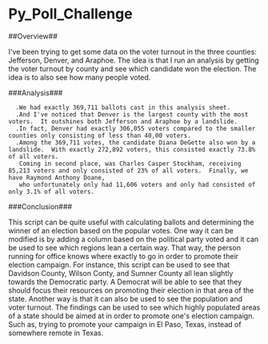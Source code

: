 # Py_Poll_Challenge

##Overview##

I've been trying to get some data on the voter turnout in the three counties: Jefferson, Denver, and Araphoe.  The idea is that I run an analysis by getting the voter turnout by county and see which candidate won the election. The idea is to also see how many people voted.

###Analysis###
      
      .We had exactly 369,711 ballots cast in this analysis sheet.
      .And I've noticed that Denver is the largest county with the most voters.  It outshines both Jefferson and Araphoe by a landslide.
      .In fact, Denver had exactly 306,055 voters compared to the smaller counties only consisting of less than 40,00 voters.
      .Among the 369,711 votes, the candidate Diana DeGette also won by a landslide.  With exactly 272,892 voters, this consisted exactly 73.8% of all voters.
       Coming in second place, was Charles Casper Stockham, receiving 85,213 voters and only consisted of 23% of all voters.  Finally, we have Raymond Anthony Doane, 
       who unfortunately only had 11,606 voters and only had consisted of only 3.1% of all voters.
        
###Conclusion###

This script can be quite useful with calculating ballots and determining the winner of an election based on the popular votes.  One way it can be modified is by adding a column based on the political party voted and it can be used to see which regions lean a certain way. That way, the person running for office knows where exactly to go in order to promote their election campaign.  For instance, this script can be used to see that Davidson County, Wilson Conty, and Sumner County all lean slightly towards the Democratic party.  A Democrat will be able to see that they should focus their resources on promoting their election in that area of the state.  Another way is that it can also be used to see the population and voter turnout.  The findings can be used to see which highly populated areas of a state should be aimed at in order to promote one's election campaign.  Such as, trying to promote your campaign in El Paso, Texas, instead of somewhere remote in Texas.
